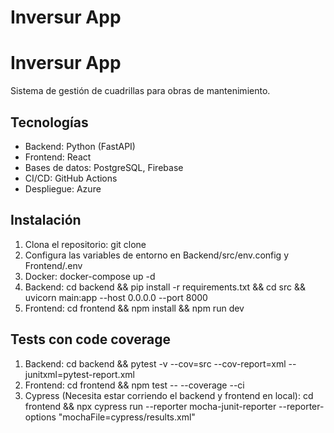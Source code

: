 # Inversur App
# Inversur App
Sistema de gestión de cuadrillas para obras de mantenimiento.

## Tecnologías
- Backend: Python (FastAPI)
- Frontend: React
- Bases de datos: PostgreSQL, Firebase
- CI/CD: GitHub Actions
- Despliegue: Azure

## Instalación
1. Clona el repositorio: git clone <url>
2. Configura las variables de entorno en Backend/src/env.config y Frontend/.env
3. Docker: docker-compose up -d
4. Backend: cd backend && pip install -r requirements.txt && cd src && uvicorn main:app --host 0.0.0.0 --port 8000
5. Frontend: cd frontend && npm install && npm run dev

## Tests con code coverage
1. Backend: cd backend && pytest -v --cov=src --cov-report=xml --junitxml=pytest-report.xml
2. Frontend: cd frontend && npm test -- --coverage --ci
3. Cypress (Necesita estar corriendo el backend y frontend en local): cd frontend && npx cypress run --reporter mocha-junit-reporter --reporter-options "mochaFile=cypress/results.xml"